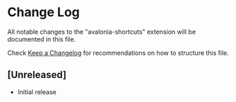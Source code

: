 # Change Log

All notable changes to the "avalonia-shortcuts" extension will be documented in this file.

Check [Keep a Changelog](http://keepachangelog.com/) for recommendations on how to structure this file.

## [Unreleased]

- Initial release